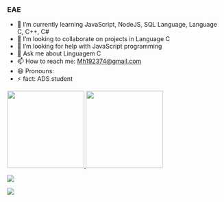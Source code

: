 ### EAE



- 🌱 I’m currently learning JavaScript, NodeJS, SQL Language, Language C, C++, C#
- 👯 I’m looking to collaborate on projects in Language C
- 🤔 I’m looking for help with JavaScript programming
- 💬 Ask me about Linguagem C
- 📫 How to reach me: Mh192374@gmail.com
- 😄 Pronouns: 
- ⚡ fact: ADS student


 <div>
  <a href="https://github.com/feitan02">
  <img height="180em" src="https://github-readme-stats.vercel.app/api?username=feitan02&show_icons=false&theme=dark&include_all_commits=true&count_private=true"/>
  <img height="180em" src="https://github-readme-stats.vercel.app/api/top-langs/?username=feitan02&layout=compact&langs_count=7&theme=dark"/>
</div>

  <div>
    
     
  
 
 
    
  <a href = "Mh192373@gmail.com"><img src="https://img.shields.io/badge/-Gmail-%23333?style=for-the-badge&logo=gmail&logoColor=white" target="_blank"></a>
    
  <a href="https://www.linkedin.com/in/marcelo-silva-ab64a71b9/" target="_blank"><img src="https://img.shields.io/badge/-LinkedIn-%230077B5?style=for-the-badge&logo=linkedin&logoColor=white" target="_blank"></a> 
    
   </div>

 
 
  <!-- <a href="    " target="_blank"><img src="https://img.shields.io/badge/-Instagram-%23E4405F?style=for-the-badge&logo=instagram&logoColor=white" target="_blank"></a> 
 <a href="   " target="_blank"><img src="https://img.shields.io/badge/Discord-7289DA?style=for-the-badge&logo=discord&logoColor=white" target="_blank"></a> 
 ![Snake animation](https://github.com/feitan02/feitan02/blob/output/github-contribution-grid-snake.svg)
